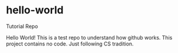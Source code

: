 # hello-world
Tutorial Repo

Hello World! This is a test repo to understand how github works. This project contains no code. Just following CS tradition. 
